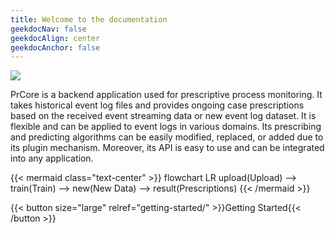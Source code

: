 ```yaml
---
title: Welcome to the documentation
geekdocNav: false
geekdocAlign: center
geekdocAnchor: false
---
```


<!-- markdownlint-capture -->
<!-- markdownlint-disable MD033 -->

<span class="badge-placeholder">[![](https://img.shields.io/pingpong/status/sp_c60bb412baf14b219102581cecc9631f?style=flat)](https://prcore.pingpong.host/en/)</span>

<!-- markdownlint-restore -->

PrCore is a backend application used for prescriptive process monitoring. It takes historical event log files and provides ongoing case prescriptions based on the received event streaming data or new event log dataset. It is flexible and can be applied to event logs in various domains. Its prescribing and predicting algorithms can be easily modified, replaced, or added due to its plugin mechanism. Moreover, its API is easy to use and can be integrated into any application.

{{< mermaid class="text-center" >}}
flowchart LR
    upload(Upload) --> train(Train) --> new(New Data) --> result(Prescriptions)
{{< /mermaid >}}

{{< button size="large" relref="getting-started/" >}}Getting Started{{< /button >}}
